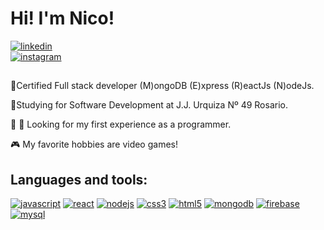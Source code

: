 # Hi! I'm Nico!
[![linkedin](https://cdn-icons-png.flaticon.com/32/408/408703.png?w=740)](https://www.linkedin.com/in/nicolás-raffagnini-a5a985137/)	
[![instagram](https://cdn-icons-png.flaticon.com/32/174/174855.png?w=740)](https://www.instagram.com/nikolaiis2/)
## 
📝Certified Full stack developer (M)ongoDB (E)xpress (R)eactJs (N)odeJs.

📝Studying for Software Development at J.J. Urquiza Nº 49 Rosario.

💼 🔎 Looking for my first experience as a programmer.

🎮 My favorite hobbies are video games!

## Languages and tools:

[![javascript](https://cdn-icons-png.flaticon.com/32/919/919828.png?w=740)](https://developer.mozilla.org/es/docs/Web/JavaScript)
[![react](https://cdn-icons-png.flaticon.com/32/919/919851.png)](https://es.reactjs.org)
[![nodejs](https://cdn-icons-png.flaticon.com/32/919/919825.png)](https://nodejs.org/es/)
[![css3](https://cdn-icons-png.flaticon.com/32/732/732190.png)](https://developer.mozilla.org/es/docs/Web/CSS)
[![html5](https://cdn-icons-png.flaticon.com/32/174/174854.png)](https://developer.mozilla.org/es/docs/Glossary/HTML)
[![mongodb](https://img.icons8.com/color/32/mongodb.png)](https://www.mongodb.com/es)
[![firebase](https://img.icons8.com/color/32/firebase.png)](https://firebase.google.com)
[![mysql](https://cdn-icons-png.flaticon.com/32/528/528260.png)](https://www.mongodb.com/es)
##


